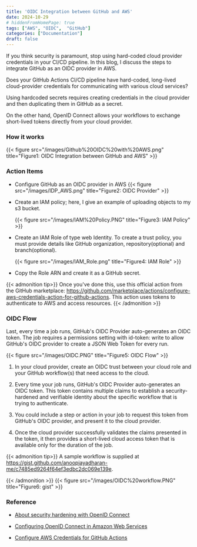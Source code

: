 ```yaml
---
title: 'OIDC Integration between GitHub and AWS'
date: 2024-10-29
# hiddenFromHomePage: true
tags: ["AWS", "OIDC",  "GitHub"]
categories: ["Documentation"]
draft: false
---
```


If you think security is paramount, stop using hard-coded cloud provider credentials in your CI/CD pipeline. In this blog, I discuss the steps to integrate GitHub as an OIDC provider in AWS.



Does your GitHub Actions CI/CD pipeline have hard-coded, long-lived cloud-provider credentials for communicating with various cloud services?

Using hardcoded secrets requires creating credentials in the cloud provider and then duplicating them in GitHub as a secret.

On the other hand, OpenID Connect allows your workflows to exchange short-lived tokens directly from your cloud provider.

### How it works
{{< figure src="/images/Github%20OIDC%20with%20AWS.png" title="Figure1: OIDC Integration between GitHub and AWS" >}}


### Action Items
- Configure GitHub as an OIDC provider in AWS
{{< figure src="/images/IDP_AWS.png" title="Figure2: OIDC Provider" >}}

- Create an IAM policy; here, I give an example of  uploading objects to my s3 bucket.

    {{< figure src="/images/IAM%20Policy.PNG" title="Figure3: IAM Policy" >}}


- Create an IAM Role of type web Identity. To create a trust policy, you must provide details like GitHub organization, repository(optional) and branch(optional).

    {{< figure src="/images/IAM_Role.png" title="Figure4: IAM Role" >}}


- Copy the Role ARN and create it as a GitHub secret.

{{< admonition tip>}}
    Once you've done this, use this official action from the GitHub marketplace: https://github.com/marketplace/actions/configure-aws-credentials-action-for-github-actions. This action uses tokens to authenticate to AWS and access resources.
{{< /admonition >}}

### OIDC Flow

Last, every time a job runs, GitHub's OIDC Provider auto-generates an OIDC token. The job requires a  permissions setting with id-token: write to allow GitHub's OIDC provider to create a JSON Web Token for every run.

{{< figure src="/images/OIDC.PNG" title="Figure5: OIDC Flow" >}}
1. In your cloud provider, create an OIDC trust between your cloud role and your GitHub workflow(s) that need access to the cloud.

2. Every time your job runs, GitHub's OIDC Provider auto-generates an OIDC token. This token contains multiple claims to establish a security-hardened and verifiable identity about the specific workflow that is trying to authenticate.

3. You could include a step or action in your job to request this token from GitHub's OIDC provider, and present it to the cloud provider.

4. Once the cloud provider successfully validates the claims presented in the token, it then provides a short-lived cloud access token that is available only for the duration of the job.

{{< admonition tip>}}
A sample workflow is supplied at https://gist.github.com/anoopjayadharan-me/c7485ed9264f64ef3edbc2dc069e139e.

{{< /admonition >}}
{{< figure src="/images/OIDC%20workflow.PNG" title="Figure6: gist" >}}


### Reference

- [About security hardening with OpenID Connect](https://docs.github.com/en/actions/security-for-github-actions/security-hardening-your-deployments/about-security-hardening-with-openid-connect)

- [Configuring OpenID Connect in Amazon Web Services](https://docs.github.com/en/actions/security-for-github-actions/security-hardening-your-deployments/configuring-openid-connect-in-amazon-web-services)

- [Configure AWS Credentials for GitHub Actions](https://github.com/aws-actions/configure-aws-credentials#configure-aws-credentials-for-github-actions)